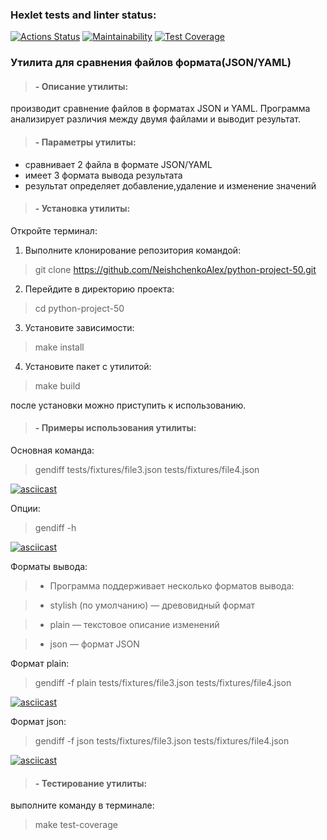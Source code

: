 ### Hexlet tests and linter status:
[![Actions Status](https://github.com/NeishchenkoAlex/python-project-50/actions/workflows/hexlet-check.yml/badge.svg)](https://github.com/NeishchenkoAlex/python-project-50/actions)   [![Maintainability](https://api.codeclimate.com/v1/badges/0f65beb26ed228d1329f/maintainability)](https://codeclimate.com/github/NeishchenkoAlex/python-project-50/maintainability)    [![Test Coverage](https://api.codeclimate.com/v1/badges/0f65beb26ed228d1329f/test_coverage)](https://codeclimate.com/github/NeishchenkoAlex/python-project-50/test_coverage)
###          Утилита для сравнения файлов формата(JSON/YAML)

> #### - Описание утилиты:

 производит сравнение файлов в форматах JSON и YAML. Программа анализирует различия между двумя файлами и выводит результат.

>#### - Параметры утилиты:

 - сравнивает 2 файла в формате JSON/YAML
 - имеет 3 формата вывода результата
 - результат определяет добавление,удаление и изменение значений

>#### - Установка утилиты:

Откройте терминал:

1. Выполните клонирование репозитория командой:

> git clone https://github.com/NeishchenkoAlex/python-project-50.git

2. Перейдите в директорию проекта:

> cd python-project-50

3. Установите зависимости:

> make install

4. Установите пакет с утилитой:

> make build

после установки можно приступить к использованию.

>#### - Примеры использования утилиты:

Основная команда:

> gendiff tests/fixtures/file3.json tests/fixtures/file4.json

[![asciicast](https://asciinema.org/a/LvIy5Mlft2wwEPBy71LKZIYsb.svg)](https://asciinema.org/a/LvIy5Mlft2wwEPBy71LKZIYsb)

Опции:

> gendiff -h

[![asciicast](https://asciinema.org/a/JMdMVfsfXYDgq9XNQKg4MxItp.svg)](https://asciinema.org/a/JMdMVfsfXYDgq9XNQKg4MxItp)

Форматы вывода:

> - Программа поддерживает несколько форматов вывода:

> - stylish (по умолчанию) — древовидный формат

> - plain — текстовое описание изменений

> - json — формат JSON

Формат plain:

> gendiff -f plain tests/fixtures/file3.json tests/fixtures/file4.json

[![asciicast](https://asciinema.org/a/SoHQJyEHWumYlHuIby9U6lH3c.svg)](https://asciinema.org/a/SoHQJyEHWumYlHuIby9U6lH3c)

Формат json:

> gendiff -f json tests/fixtures/file3.json tests/fixtures/file4.json

[![asciicast](https://asciinema.org/a/Qtmtk0o9LRPG0mlI981Sd9sQx.svg)](https://asciinema.org/a/Qtmtk0o9LRPG0mlI981Sd9sQx)

>#### - Тестирование утилиты:

выполните команду в терминале:

> make test-coverage






